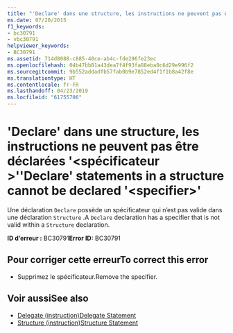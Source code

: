 ```yaml
---
title: "'Declare' dans une structure, les instructions ne peuvent pas être déclarées '<specifier>'"
ms.date: 07/20/2015
f1_keywords:
- bc30791
- vbc30791
helpviewer_keywords:
- BC30791
ms.assetid: 714d8088-c885-40ce-ab4c-fde296fe23ec
ms.openlocfilehash: 04b47bb81a43dea7f4f93fa88eba0c6d29e996f2
ms.sourcegitcommit: 9b552addadfb57fab0b9e7852ed4f1f1b8a42f8e
ms.translationtype: HT
ms.contentlocale: fr-FR
ms.lasthandoff: 04/23/2019
ms.locfileid: "61755706"
---
```

# <a name="declare-statements-in-a-structure-cannot-be-declared-specifier"></a><span data-ttu-id="fd419-102">'Declare' dans une structure, les instructions ne peuvent pas être déclarées '\<spécificateur >'</span><span class="sxs-lookup"><span data-stu-id="fd419-102">'Declare' statements in a structure cannot be declared '\<specifier>'</span></span>
<span data-ttu-id="fd419-103">Une déclaration `Declare` possède un spécificateur qui n’est pas valide dans une déclaration `Structure` .</span><span class="sxs-lookup"><span data-stu-id="fd419-103">A `Declare` declaration has a specifier that is not valid within a `Structure` declaration.</span></span>  
  
 <span data-ttu-id="fd419-104">**ID d’erreur :** BC30791</span><span class="sxs-lookup"><span data-stu-id="fd419-104">**Error ID:** BC30791</span></span>  
  
## <a name="to-correct-this-error"></a><span data-ttu-id="fd419-105">Pour corriger cette erreur</span><span class="sxs-lookup"><span data-stu-id="fd419-105">To correct this error</span></span>  
  
- <span data-ttu-id="fd419-106">Supprimez le spécificateur.</span><span class="sxs-lookup"><span data-stu-id="fd419-106">Remove the specifier.</span></span>  
  
## <a name="see-also"></a><span data-ttu-id="fd419-107">Voir aussi</span><span class="sxs-lookup"><span data-stu-id="fd419-107">See also</span></span>

- [<span data-ttu-id="fd419-108">Delegate (instruction)</span><span class="sxs-lookup"><span data-stu-id="fd419-108">Delegate Statement</span></span>](../../visual-basic/language-reference/statements/delegate-statement.md)
- [<span data-ttu-id="fd419-109">Structure (instruction)</span><span class="sxs-lookup"><span data-stu-id="fd419-109">Structure Statement</span></span>](../../visual-basic/language-reference/statements/structure-statement.md)

